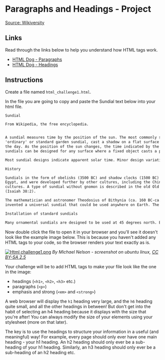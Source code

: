 # Paragraphs and Headings - Project

[Source: Wikiversity](https://en.wikiversity.org/wiki/Web_Design/HTML_Challenges)

## Links
Read through the links below to help you understand how HTML tags work.
* [HTML Dog - Paragraphs](http://htmldog.com/guides/html/beginner/paragraphs)
* [HTML Dog - Headings](http://htmldog.com/guides/html/beginner/headings)

## Instructions

Create a file named `html_challenge1.html`.

In the file you are going to copy and paste the Sundial text below into your html file. 
```html
Sundial

From Wikipedia, the free encyclopedia.


A sundial measures time by the position of the sun. The most commonly seen designs, such as the
'ordinary' or standard garden sundial, cast a shadow on a flat surface marked with the hours of
the day. As the position of the sun changes, the time indicated by the shadow changes. However,
sundials can be designed for any surface where a fixed object casts a predictable shadow.

Most sundial designs indicate apparent solar time. Minor design variations can measure standard and daylight saving time, as well.

History

Sundials in the form of obelisks (3500 BC) and shadow clocks (1500 BC) are known from ancient
Egypt, and were developed further by other cultures, including the Chinese, Greek, and Roman
cultures. A type of sundial without gnomon is described in the old Old Testament
(Isaiah 38:2).

The mathematician and astronomer Theodosius of Bithynia (ca. 160 BC-ca. 100 BC) is said to have
invented a universal sundial that could be used anywhere on Earth. The French astronomer Oronce Fine constructed a sundial of ivory in 1524. The Italian astronomer Giovanni Padovani published a treatise on the sundial in 1570, in which he included instructions for the manufacture and laying out of mural (vertical) and horizontal sundials. Giuseppe Biancani's Construction instrumenti ad horologia solaria discusses how to make a perfect sundial, with accompanying illustrations.

Installation of standard sundials

Many ornamental sundials are designed to be used at 45 degrees north. By tilting such a sundial, it may be installed so that it will keep time. However, some mass-produced garden sundials are inaccurate because of poor design and cannot be corrected.
```

Now double click the file to open it in your browser and you'll see it doesn't look like the example image below. This is because you haven't added any HTML tags to your code, so the browser renders your text exactly as is. 

[![Html challenge1.png](https://upload.wikimedia.org/wikiversity/en/3/3d/Html_challenge1.png)](https://en.wikiversity.org/wiki/File:Html_challenge1.png#/media/File:Html_challenge1.png)
*By Michael Nelson - screenshot on ubuntu linux, [CC BY-SA 2.5](http://creativecommons.org/licenses/by-sa/2.5 "Creative Commons Attribution 2.5")*

Your challenge will be to add HTML tags to make your file look like the one in the image:

* headings (`<h1>`, `<h2>`, `<h3>` etc.)
* paragraphs (`<p>`)
* emphasis and strong (`<em>` and `<strong>`)


A web browser will display the `h1` heading very large, and the `h6` heading quite small, and all the other headings in between! But don't get into the habit of selecting an h4 heading because it displays with the size that you're after! You can always modify the size of your elements using your stylesheet (more on that later).

The key is to use the headings to structure your information in a useful (and meaningful) way! For example, every page should only ever have one main heading - your h1 heading. An h2 heading should only ever be a sub-heading of your h1 heading. Similarly, an h3 heading should only ever be a sub-heading of an h2 heading etc.
